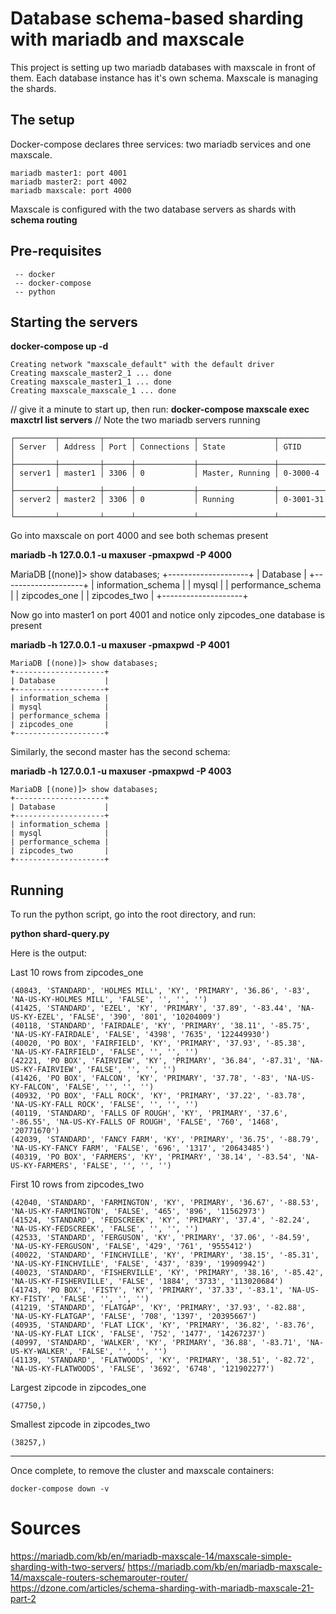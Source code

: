 # Database schema-based sharding with mariadb and maxscale

This project is setting up two mariadb databases with maxscale in front of them.
Each database instance has it's own schema. Maxscale is managing the shards.

## The setup

Docker-compose declares three services: two mariadb services and one maxscale.
```
mariadb master1: port 4001
mariadb master2: port 4002
mariadb maxscale: port 4000
```

Maxscale is configured with the two database servers as shards with **schema routing**

## Pre-requisites
```
 -- docker
 -- docker-compose
 -- python
 ```
 
## Starting the servers

**docker-compose up -d**
```
Creating network "maxscale_default" with the default driver
Creating maxscale_master2_1 ... done
Creating maxscale_master1_1 ... done
Creating maxscale_maxscale_1 ... done
```
// give it a minute to start up, then run:
**docker-compose maxscale exec maxctrl list servers**
// Note the two mariadb servers running

```
┌─────────┬─────────┬──────┬─────────────┬─────────────────┬───────────┐
│ Server  │ Address │ Port │ Connections │ State           │ GTID      │
├─────────┼─────────┼──────┼─────────────┼─────────────────┼───────────┤
│ server1 │ master1 │ 3306 │ 0           │ Master, Running │ 0-3000-4  │
├─────────┼─────────┼──────┼─────────────┼─────────────────┼───────────┤
│ server2 │ master2 │ 3306 │ 0           │ Running         │ 0-3001-31 │
└─────────┴─────────┴──────┴─────────────┴─────────────────┴───────────┘
```
Go into maxscale on port 4000 and see both schemas present

**mariadb -h 127.0.0.1 -u maxuser -pmaxpwd -P 4000**

MariaDB [(none)]> show databases;
+--------------------+
| Database           |
+--------------------+
| information_schema |
| mysql              |
| performance_schema |
| zipcodes_one       |
| zipcodes_two       |
+--------------------+

Now go into master1 on port 4001 and notice only zipcodes_one database is present

**mariadb -h 127.0.0.1 -u maxuser -pmaxpwd -P 4001**

```
MariaDB [(none)]> show databases;
+--------------------+
| Database           |
+--------------------+
| information_schema |
| mysql              |
| performance_schema |
| zipcodes_one       |
+--------------------+
```

Similarly, the second master has the second schema:

**mariadb -h 127.0.0.1 -u maxuser -pmaxpwd -P 4003**

```
MariaDB [(none)]> show databases;
+--------------------+
| Database           |
+--------------------+
| information_schema |
| mysql              |
| performance_schema |
| zipcodes_two       |
+--------------------+
```


## Running

To run the python script, go into the root directory, and run:

**python shard-query.py**

Here is the output:


Last 10 rows from zipcodes_one
```
(40843, 'STANDARD', 'HOLMES MILL', 'KY', 'PRIMARY', '36.86', '-83', 'NA-US-KY-HOLMES MILL', 'FALSE', '', '', '')
(41425, 'STANDARD', 'EZEL', 'KY', 'PRIMARY', '37.89', '-83.44', 'NA-US-KY-EZEL', 'FALSE', '390', '801', '10204009')
(40118, 'STANDARD', 'FAIRDALE', 'KY', 'PRIMARY', '38.11', '-85.75', 'NA-US-KY-FAIRDALE', 'FALSE', '4398', '7635', '122449930')
(40020, 'PO BOX', 'FAIRFIELD', 'KY', 'PRIMARY', '37.93', '-85.38', 'NA-US-KY-FAIRFIELD', 'FALSE', '', '', '')
(42221, 'PO BOX', 'FAIRVIEW', 'KY', 'PRIMARY', '36.84', '-87.31', 'NA-US-KY-FAIRVIEW', 'FALSE', '', '', '')
(41426, 'PO BOX', 'FALCON', 'KY', 'PRIMARY', '37.78', '-83', 'NA-US-KY-FALCON', 'FALSE', '', '', '')
(40932, 'PO BOX', 'FALL ROCK', 'KY', 'PRIMARY', '37.22', '-83.78', 'NA-US-KY-FALL ROCK', 'FALSE', '', '', '')
(40119, 'STANDARD', 'FALLS OF ROUGH', 'KY', 'PRIMARY', '37.6', '-86.55', 'NA-US-KY-FALLS OF ROUGH', 'FALSE', '760', '1468', '20771670')
(42039, 'STANDARD', 'FANCY FARM', 'KY', 'PRIMARY', '36.75', '-88.79', 'NA-US-KY-FANCY FARM', 'FALSE', '696', '1317', '20643485')
(40319, 'PO BOX', 'FARMERS', 'KY', 'PRIMARY', '38.14', '-83.54', 'NA-US-KY-FARMERS', 'FALSE', '', '', '')
```

First 10 rows from zipcodes_two
```
(42040, 'STANDARD', 'FARMINGTON', 'KY', 'PRIMARY', '36.67', '-88.53', 'NA-US-KY-FARMINGTON', 'FALSE', '465', '896', '11562973')
(41524, 'STANDARD', 'FEDSCREEK', 'KY', 'PRIMARY', '37.4', '-82.24', 'NA-US-KY-FEDSCREEK', 'FALSE', '', '', '')
(42533, 'STANDARD', 'FERGUSON', 'KY', 'PRIMARY', '37.06', '-84.59', 'NA-US-KY-FERGUSON', 'FALSE', '429', '761', '9555412')
(40022, 'STANDARD', 'FINCHVILLE', 'KY', 'PRIMARY', '38.15', '-85.31', 'NA-US-KY-FINCHVILLE', 'FALSE', '437', '839', '19909942')
(40023, 'STANDARD', 'FISHERVILLE', 'KY', 'PRIMARY', '38.16', '-85.42', 'NA-US-KY-FISHERVILLE', 'FALSE', '1884', '3733', '113020684')
(41743, 'PO BOX', 'FISTY', 'KY', 'PRIMARY', '37.33', '-83.1', 'NA-US-KY-FISTY', 'FALSE', '', '', '')
(41219, 'STANDARD', 'FLATGAP', 'KY', 'PRIMARY', '37.93', '-82.88', 'NA-US-KY-FLATGAP', 'FALSE', '708', '1397', '20395667')
(40935, 'STANDARD', 'FLAT LICK', 'KY', 'PRIMARY', '36.82', '-83.76', 'NA-US-KY-FLAT LICK', 'FALSE', '752', '1477', '14267237')
(40997, 'STANDARD', 'WALKER', 'KY', 'PRIMARY', '36.88', '-83.71', 'NA-US-KY-WALKER', 'FALSE', '', '', '')
(41139, 'STANDARD', 'FLATWOODS', 'KY', 'PRIMARY', '38.51', '-82.72', 'NA-US-KY-FLATWOODS', 'FALSE', '3692', '6748', '121902277')
```

Largest zipcode in zipcodes_one
```
(47750,)
```

Smallest zipcode in zipcodes_two
```
(38257,)
```

-------------------

Once complete, to remove the cluster and maxscale containers:

```
docker-compose down -v
```
# Sources
https://mariadb.com/kb/en/mariadb-maxscale-14/maxscale-simple-sharding-with-two-servers/
https://mariadb.com/kb/en/mariadb-maxscale-14/maxscale-routers-schemarouter-router/
https://dzone.com/articles/schema-sharding-with-mariadb-maxscale-21-part-2
